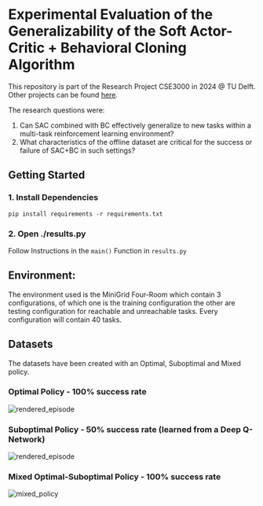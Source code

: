 # Experimental Evaluation of the Generalizability of the Soft Actor-Critic + Behavioral Cloning Algorithm

This repository is part of the Research Project CSE3000 in 2024 @ TU Delft. Other projects can be found [here](https://cse3000-research-project.github.io/2024/Q2).

The research questions were:
1. Can SAC combined with BC effectively generalize to new tasks within a multi-task reinforcement learning environment?
2. What characteristics of the offline dataset are critical for the success or failure of SAC+BC in such settings?

## Getting Started

### 1. Install Dependencies
```
pip install requirements -r requirements.txt
```

### 2. Open ./results.py
Follow Instructions in the `main()` Function in `results.py`

## Environment:
The environment used is the MiniGrid Four-Room which contain 3 configurations, of which one is the training configuration the other are testing configuration for reachable and unreachable tasks. Every configuration will contain 40 tasks. 

## Datasets
The datasets have been created with an Optimal, Suboptimal and Mixed policy.

### Optimal Policy - 100% success rate
![rendered_episode](https://github.com/AxelGeist/multi-task-offline-reinforcement-learning/assets/73136957/0d6a7199-8e6a-4484-9e87-de3e49ec4aa5)

### Suboptimal Policy - 50% success rate (learned from a Deep Q-Network)
![rendered_episode](https://github.com/AxelGeist/multi-task-offline-reinforcement-learning/assets/73136957/078642f3-e2d1-4628-b989-8e5db2d0214f)

### Mixed Optimal-Suboptimal Policy - 100% success rate
![mixed_policy](https://github.com/AxelGeist/multi-task-offline-reinforcement-learning/assets/73136957/eefba3be-40dd-4797-9fae-167421c47abd)



